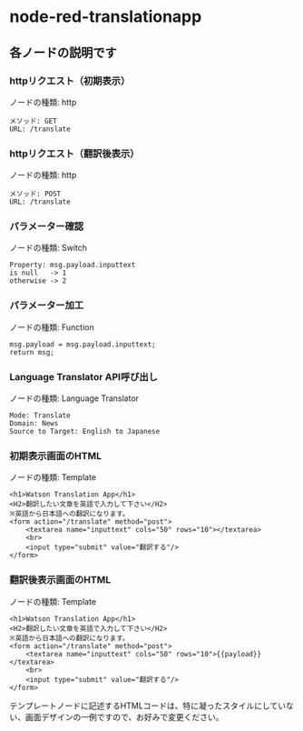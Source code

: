 # node-red-translationapp

## 各ノードの説明です

### httpリクエスト（初期表示）
ノードの種類: http
```
メソッド: GET
URL: /translate
```

### httpリクエスト（翻訳後表示）
ノードの種類: http
```
メソッド: POST
URL: /translate
```

### パラメーター確認
ノードの種類: Switch
```
Property: msg.payload.inputtext
is null   -> 1
otherwise -> 2
```

### パラメーター加工
ノードの種類: Function
```
msg.payload = msg.payload.inputtext;
return msg;
```

### Language Translator API呼び出し
ノードの種類: Language Translator
```
Mode: Translate
Domain: News
Source to Target: English to Japanese
```

### 初期表示画面のHTML
ノードの種類: Template
```
<h1>Watson Translation App</h1>
<H2>翻訳したい文章を英語で入力して下さい</H2>
※英語から日本語への翻訳になります。
<form action="/translate" method="post">
    <textarea name="inputtext" cols="50" rows="10"></textarea>
    <br>
    <input type="submit" value="翻訳する"/>
</form>
```

### 翻訳後表示画面のHTML
ノードの種類: Template
```
<h1>Watson Translation App</h1>
<H2>翻訳したい文章を英語で入力して下さい</H2>
※英語から日本語への翻訳になります。
<form action="/translate" method="post">
    <textarea name="inputtext" cols="50" rows="10">{{payload}}</textarea>
    <br>
    <input type="submit" value="翻訳する"/>
</form>
```
テンプレートノードに記述するHTMLコードは、特に凝ったスタイルにしていない、画面デザインの一例ですので、お好みで変更ください。
